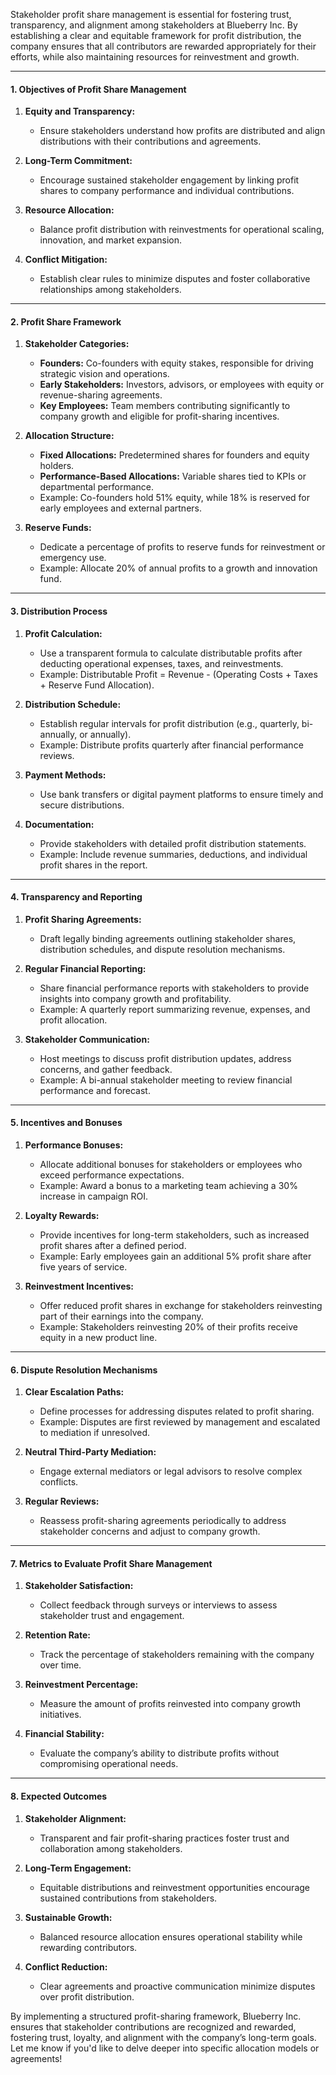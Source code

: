 
Stakeholder profit share management is essential for fostering trust, transparency, and alignment among stakeholders at Blueberry Inc. By establishing a clear and equitable framework for profit distribution, the company ensures that all contributors are rewarded appropriately for their efforts, while also maintaining resources for reinvestment and growth.

---

#### **1. Objectives of Profit Share Management**

1. **Equity and Transparency:**
    
    - Ensure stakeholders understand how profits are distributed and align distributions with their contributions and agreements.
2. **Long-Term Commitment:**
    
    - Encourage sustained stakeholder engagement by linking profit shares to company performance and individual contributions.
3. **Resource Allocation:**
    
    - Balance profit distribution with reinvestments for operational scaling, innovation, and market expansion.
4. **Conflict Mitigation:**
    
    - Establish clear rules to minimize disputes and foster collaborative relationships among stakeholders.

---

#### **2. Profit Share Framework**

1. **Stakeholder Categories:**
    
    - **Founders:** Co-founders with equity stakes, responsible for driving strategic vision and operations.
    - **Early Stakeholders:** Investors, advisors, or employees with equity or revenue-sharing agreements.
    - **Key Employees:** Team members contributing significantly to company growth and eligible for profit-sharing incentives.
2. **Allocation Structure:**
    
    - **Fixed Allocations:** Predetermined shares for founders and equity holders.
    - **Performance-Based Allocations:** Variable shares tied to KPIs or departmental performance.
    - Example: Co-founders hold 51% equity, while 18% is reserved for early employees and external partners.
3. **Reserve Funds:**
    
    - Dedicate a percentage of profits to reserve funds for reinvestment or emergency use.
    - Example: Allocate 20% of annual profits to a growth and innovation fund.

---

#### **3. Distribution Process**

1. **Profit Calculation:**
    
    - Use a transparent formula to calculate distributable profits after deducting operational expenses, taxes, and reinvestments.
    - Example: Distributable Profit = Revenue - (Operating Costs + Taxes + Reserve Fund Allocation).
2. **Distribution Schedule:**
    
    - Establish regular intervals for profit distribution (e.g., quarterly, bi-annually, or annually).
    - Example: Distribute profits quarterly after financial performance reviews.
3. **Payment Methods:**
    
    - Use bank transfers or digital payment platforms to ensure timely and secure distributions.
4. **Documentation:**
    
    - Provide stakeholders with detailed profit distribution statements.
    - Example: Include revenue summaries, deductions, and individual profit shares in the report.

---

#### **4. Transparency and Reporting**

1. **Profit Sharing Agreements:**
    
    - Draft legally binding agreements outlining stakeholder shares, distribution schedules, and dispute resolution mechanisms.
2. **Regular Financial Reporting:**
    
    - Share financial performance reports with stakeholders to provide insights into company growth and profitability.
    - Example: A quarterly report summarizing revenue, expenses, and profit allocation.
3. **Stakeholder Communication:**
    
    - Host meetings to discuss profit distribution updates, address concerns, and gather feedback.
    - Example: A bi-annual stakeholder meeting to review financial performance and forecast.

---

#### **5. Incentives and Bonuses**

1. **Performance Bonuses:**
    
    - Allocate additional bonuses for stakeholders or employees who exceed performance expectations.
    - Example: Award a bonus to a marketing team achieving a 30% increase in campaign ROI.
2. **Loyalty Rewards:**
    
    - Provide incentives for long-term stakeholders, such as increased profit shares after a defined period.
    - Example: Early employees gain an additional 5% profit share after five years of service.
3. **Reinvestment Incentives:**
    
    - Offer reduced profit shares in exchange for stakeholders reinvesting part of their earnings into the company.
    - Example: Stakeholders reinvesting 20% of their profits receive equity in a new product line.

---

#### **6. Dispute Resolution Mechanisms**

1. **Clear Escalation Paths:**
    
    - Define processes for addressing disputes related to profit sharing.
    - Example: Disputes are first reviewed by management and escalated to mediation if unresolved.
2. **Neutral Third-Party Mediation:**
    
    - Engage external mediators or legal advisors to resolve complex conflicts.
3. **Regular Reviews:**
    
    - Reassess profit-sharing agreements periodically to address stakeholder concerns and adjust to company growth.

---

#### **7. Metrics to Evaluate Profit Share Management**

1. **Stakeholder Satisfaction:**
    
    - Collect feedback through surveys or interviews to assess stakeholder trust and engagement.
2. **Retention Rate:**
    
    - Track the percentage of stakeholders remaining with the company over time.
3. **Reinvestment Percentage:**
    
    - Measure the amount of profits reinvested into company growth initiatives.
4. **Financial Stability:**
    
    - Evaluate the company’s ability to distribute profits without compromising operational needs.

---

#### **8. Expected Outcomes**

1. **Stakeholder Alignment:**
    
    - Transparent and fair profit-sharing practices foster trust and collaboration among stakeholders.
2. **Long-Term Engagement:**
    
    - Equitable distributions and reinvestment opportunities encourage sustained contributions from stakeholders.
3. **Sustainable Growth:**
    
    - Balanced resource allocation ensures operational stability while rewarding contributors.
4. **Conflict Reduction:**
    
    - Clear agreements and proactive communication minimize disputes over profit distribution.

By implementing a structured profit-sharing framework, Blueberry Inc. ensures that stakeholder contributions are recognized and rewarded, fostering trust, loyalty, and alignment with the company’s long-term goals. Let me know if you'd like to delve deeper into specific allocation models or agreements!